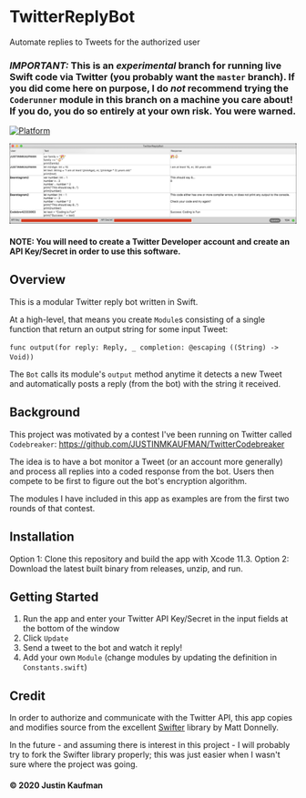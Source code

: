 # TwitterReplyBot
Automate replies to Tweets for the authorized user

### ***IMPORTANT:*** This is an *experimental* branch for running live Swift code via Twitter (you probably want the `master` branch). If you did come here on purpose, I do *not* recommend trying the `Coderunner` module in this branch on a machine you care about! If you do, you do so entirely at your own risk. You were warned.

<p>
    <a href="https://github.com/JUSTINMKAUFMAN" rel="nofollow"><img src="https://img.shields.io/badge/platform-macOS-blue" alt="Platform" data-canonical-src="https://img.shields.io/badge/platform-macOS-blue" style="max-width:100%;">
    </a>
<p>

<p align="center">
    <img src="/TwitterReplyBot.png" />
</p>

#### NOTE: You will need to create a Twitter Developer account and create an API Key/Secret in order to use this software.

## Overview

This is a modular Twitter reply bot written in Swift.

At a high-level, that means you create `Module`s consisting of a single function that return an output string for some input Tweet:

`func output(for reply: Reply, _ completion: @escaping ((String) -> Void))`

The `Bot` calls its module's `output` method anytime it detects a new Tweet and automatically posts a reply (from the bot) with the string it received.

## Background

This project was motivated by a contest I've been running on Twitter called `Codebreaker`:
https://github.com/JUSTINMKAUFMAN/TwitterCodebreaker

The idea is to have a bot monitor a Tweet (or an account more generally) and process all replies into a coded response from the bot. Users then compete to be first to figure out the bot's encryption algorithm.

The modules I have included in this app as examples are from the first two rounds of that contest.

## Installation

Option 1: Clone this repository and build the app with Xcode 11.3.
Option 2: Download the latest built binary from releases, unzip, and run.

## Getting Started

1. Run the app and enter your Twitter API Key/Secret in the input fields at the bottom of the window
2. Click `Update`
3. Send a tweet to the bot and watch it reply!
4. Add your own `Module` (change modules by updating the definition in `Constants.swift`)

## Credit

In order to authorize and communicate with the Twitter API, this app copies and modifies source from the excellent [Swifter]( https://github.com/mattdonnelly/Swifter) library by Matt Donnelly. 

In the future - and assuming there is interest in this project - I will probably try to fork the Swifter library properly; this was just easier when I wasn't sure where the project was going.

#### © 2020 Justin Kaufman
